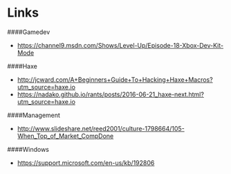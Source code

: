 Links
=====

####Gamedev
  * https://channel9.msdn.com/Shows/Level-Up/Episode-18-Xbox-Dev-Kit-Mode

####Haxe
  * http://jcward.com/A+Beginners+Guide+To+Hacking+Haxe+Macros?utm_source=haxe.io
  * https://nadako.github.io/rants/posts/2016-06-21_haxe-next.html?utm_source=haxe.io

####Management
  * http://www.slideshare.net/reed2001/culture-1798664/105-When_Top_of_Market_CompDone

####Windows
  * https://support.microsoft.com/en-us/kb/192806
